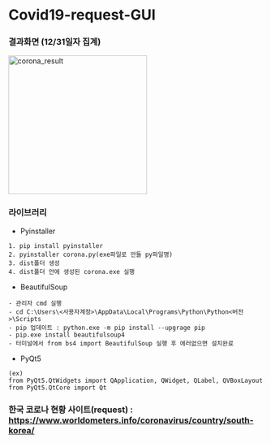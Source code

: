 # Covid19-request-GUI

### 결과화면 (12/31일자 집계)
<img width="273" alt="corona_result" src="https://user-images.githubusercontent.com/69226719/103399903-8ab8cd80-4b86-11eb-876f-6781f2df3c6c.PNG">

### 라이브러리
- Pyinstaller
```
1. pip install pyinstaller
2. pyinstaller corona.py(exe파일로 만들 py파일명)
3. dist폴더 생성
4. dist폴더 안에 생성된 corona.exe 실행 
```
- BeautifulSoup
```
- 관리자 cmd 실행
- cd C:\Users\<사용자계정>\AppData\Local\Programs\Python\Python<버전>\Scripts
- pip 업데이트 : python.exe -m pip install --upgrage pip
- pip.exe install beautifulsoup4
- 터미널에서 from bs4 import BeautifulSoup 실행 후 에러없으면 설치완료
```
- PyQt5
```
(ex)
from PyQt5.QtWidgets import QApplication, QWidget, QLabel, QVBoxLayout
from PyQt5.QtCore import Qt
```

### 한국 코로나 현황 사이트(request) : https://www.worldometers.info/coronavirus/country/south-korea/





